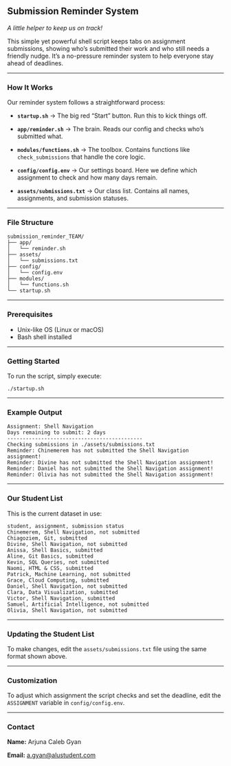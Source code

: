 ## **Submission Reminder System**

*A little helper to keep us on track!*

This simple yet powerful shell script keeps tabs on assignment submissions, showing who’s submitted their work and who still needs a friendly nudge. It’s a no-pressure reminder system to help everyone stay ahead of deadlines.

---

### **How It Works**

Our reminder system follows a straightforward process:

* **`startup.sh`** → The big red “Start” button. Run this to kick things off.

* **`app/reminder.sh`** → The brain. Reads our config and checks who’s submitted what.

* **`modules/functions.sh`** → The toolbox. Contains functions like `check_submissions` that handle the core logic.

* **`config/config.env`** → Our settings board. Here we define which assignment to check and how many days remain.

* **`assets/submissions.txt`** → Our class list. Contains all names, assignments, and submission statuses.

---

### **File Structure**

```
submission_reminder_TEAM/
├── app/
│   └── reminder.sh
├── assets/
│   └── submissions.txt
├── config/
│   └── config.env
├── modules/
│   └── functions.sh
└── startup.sh
```

---

### **Prerequisites**

* Unix-like OS (Linux or macOS)
* Bash shell installed

---

### **Getting Started**

To run the script, simply execute:

```
./startup.sh
```

---

### **Example Output**

```
Assignment: Shell Navigation
Days remaining to submit: 2 days
--------------------------------------------
Checking submissions in ./assets/submissions.txt
Reminder: Chinemerem has not submitted the Shell Navigation assignment!
Reminder: Divine has not submitted the Shell Navigation assignment!
Reminder: Daniel has not submitted the Shell Navigation assignment!
Reminder: Olivia has not submitted the Shell Navigation assignment!
```

---

### **Our Student List**

This is the current dataset in use:

```
student, assignment, submission status
Chinemerem, Shell Navigation, not submitted
Chiagoziem, Git, submitted
Divine, Shell Navigation, not submitted
Anissa, Shell Basics, submitted
Aline, Git Basics, submitted
Kevin, SQL Queries, not submitted
Naomi, HTML & CSS, submitted
Patrick, Machine Learning, not submitted
Grace, Cloud Computing, submitted
Daniel, Shell Navigation, not submitted
Clara, Data Visualization, submitted
Victor, Shell Navigation, submitted
Samuel, Artificial Intelligence, not submitted
Olivia, Shell Navigation, not submitted
```

---

### **Updating the Student List**

To make changes, edit the `assets/submissions.txt` file using the same format shown above.

---

### **Customization**

To adjust which assignment the script checks and set the deadline, edit the `ASSIGNMENT` variable in `config/config.env`.

---

### **Contact**

**Name:** Arjuna Caleb Gyan

**Email:** a.gyan@alustudent.com
